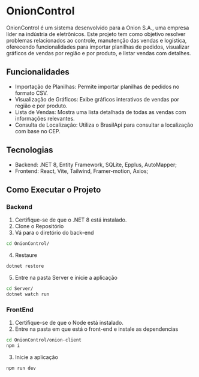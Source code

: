 # OnionControl
OnionControl é um sistema desenvolvido para a Onion S.A., uma empresa líder na indústria de eletrônicos. Este projeto tem como objetivo resolver problemas relacionados ao controle, manutenção das vendas e logística, oferecendo funcionalidades para importar planilhas de pedidos, visualizar gráficos de vendas por região e por produto, e listar vendas com detalhes.

## Funcionalidades
- Importação de Planilhas: Permite importar planilhas de pedidos no formato CSV.
- Visualização de Gráficos: Exibe gráficos interativos de vendas por região e por produto.
- Lista de Vendas: Mostra uma lista detalhada de todas as vendas com informações relevantes.
- Consulta de Localização: Utiliza o BrasilApi para consultar a localização com base no CEP.

## Tecnologias
- Backend: .NET 8, Entity Framework, SQLite, Epplus, AutoMapper;
- Frontend: React, Vite, Tailwind, Framer-motion, Axios;

## Como Executar o Projeto
### Backend
1. Certifique-se de que o .NET 8 está instalado.
2. Clone o Repositório
3. Vá para o diretório do back-end
```bash
cd OnionControl/
```
4. Restaure
```bash
dotnet restore
```
5. Entre na pasta Server e inicie a aplicação
```bash
cd Server/
dotnet watch run
```
### FrontEnd
1. Certifique-se de que o Node está instalado.
2. Entre na pasta em que está o front-end e instale as dependencias
```bash
cd OnionControl/onion-client
npm i
```
3. Inicie a aplicação
```bash
npm run dev
```

